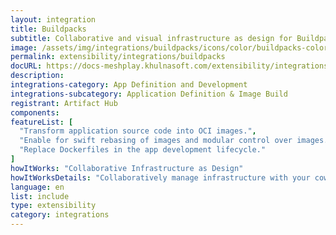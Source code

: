 ```yaml
---
layout: integration
title: Buildpacks
subtitle: Collaborative and visual infrastructure as design for Buildpacks
image: /assets/img/integrations/buildpacks/icons/color/buildpacks-color.svg
permalink: extensibility/integrations/buildpacks
docURL: https://docs-meshplay.khulnasoft.com/extensibility/integrations/buildpacks
description: 
integrations-category: App Definition and Development
integrations-subcategory: Application Definition & Image Build
registrant: Artifact Hub
components: 
featureList: [
  "Transform application source code into OCI images.",
  "Enable for swift rebasing of images and modular control over images.",
  "Replace Dockerfiles in the app development lifecycle."
]
howItWorks: "Collaborative Infrastructure as Design"
howItWorksDetails: "Collaboratively manage infrastructure with your coworkers synchronously sharing the same designs."
language: en
list: include
type: extensibility
category: integrations
---
```

